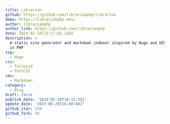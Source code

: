 ```yaml
---
title: Librarian
github: https://github.com/librarianphp/librarian
demo: https://librarianphp.dev/
author: librarianphp
author_link: https://github.com/librarianphp
date: 2024-02-18T13:17:01.128Z
description: >-
  A static site generator and markdown indexer inspired by Hugo and DEV, written
  in PHP
ssg:
  - Hugo
css:
  - Tailwind
  - PostCSS
cms:
  - Markdown
category:
  - Blog
draft: false
publish_date: '2020-02-18T10:11:55Z'
update_date: '2023-06-29T16:08:04Z'
github_star: 128
github_fork: 10
---
```

